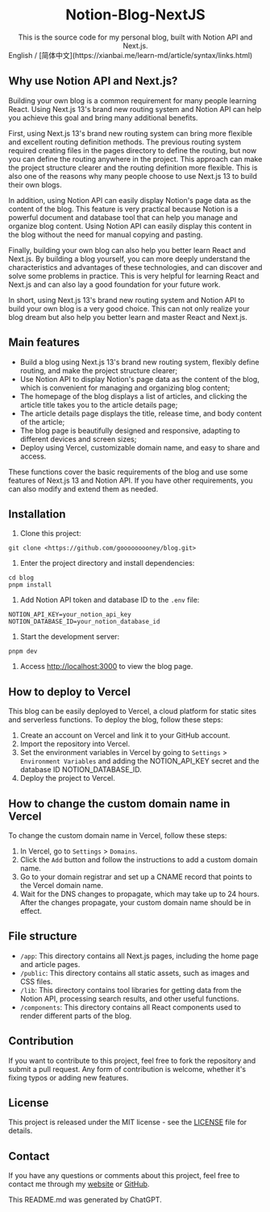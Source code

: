 <div align="center">
 <h1>Notion-Blog-NextJS</h1>
 This is the source code for my personal blog, built with Notion API and Next.js.
</div>
English / [简体中文](https://xianbai.me/learn-md/article/syntax/links.html)

## Why use Notion API and Next.js?

Building your own blog is a common requirement for many people learning React. Using Next.js 13's brand new routing system and Notion API can help you achieve this goal and bring many additional benefits.

First, using Next.js 13's brand new routing system can bring more flexible and excellent routing definition methods. The previous routing system required creating files in the pages directory to define the routing, but now you can define the routing anywhere in the project. This approach can make the project structure clearer and the routing definition more flexible. This is also one of the reasons why many people choose to use Next.js 13 to build their own blogs.

In addition, using Notion API can easily display Notion's page data as the content of the blog. This feature is very practical because Notion is a powerful document and database tool that can help you manage and organize blog content. Using Notion API can easily display this content in the blog without the need for manual copying and pasting.

Finally, building your own blog can also help you better learn React and Next.js. By building a blog yourself, you can more deeply understand the characteristics and advantages of these technologies, and can discover and solve some problems in practice. This is very helpful for learning React and Next.js and can also lay a good foundation for your future work.

In short, using Next.js 13's brand new routing system and Notion API to build your own blog is a very good choice. This can not only realize your blog dream but also help you better learn and master React and Next.js.


## Main features

- Build a blog using Next.js 13's brand new routing system, flexibly define routing, and make the project structure clearer;
- Use Notion API to display Notion's page data as the content of the blog, which is convenient for managing and organizing blog content;
- The homepage of the blog displays a list of articles, and clicking the article title takes you to the article details page;
- The article details page displays the title, release time, and body content of the article;
- The blog page is beautifully designed and responsive, adapting to different devices and screen sizes;
- Deploy using Vercel, customizable domain name, and easy to share and access.

These functions cover the basic requirements of the blog and use some features of Next.js 13 and Notion API. If you have other requirements, you can also modify and extend them as needed.

## Installation

1. Clone this project:

```
git clone <https://github.com/gooooooooney/blog.git>

```

1. Enter the project directory and install dependencies:

```
cd blog
pnpm install

```

1. Add Notion API token and database ID to the `.env` file:

```
NOTION_API_KEY=your_notion_api_key
NOTION_DATABASE_ID=your_notion_database_id

```

1. Start the development server:

```
pnpm dev

```

1. Access [http://localhost:3000](http://localhost:3000/) to view the blog page.

## How to deploy to Vercel

This blog can be easily deployed to Vercel, a cloud platform for static sites and serverless functions. To deploy the blog, follow these steps:

1. Create an account on Vercel and link it to your GitHub account.
2. Import the repository into Vercel.
3. Set the environment variables in Vercel by going to `Settings` > `Environment Variables` and adding the NOTION_API_KEY secret and the database ID NOTION_DATABASE_ID.
4. Deploy the project to Vercel.

## How to change the custom domain name in Vercel

To change the custom domain name in Vercel, follow these steps:

1. In Vercel, go to `Settings` > `Domains`.
2. Click the `Add` button and follow the instructions to add a custom domain name.
3. Go to your domain registrar and set up a CNAME record that points to the Vercel domain name.
4. Wait for the DNS changes to propagate, which may take up to 24 hours. After the changes propagate, your custom domain name should be in effect.

## File structure

- `/app`: This directory contains all Next.js pages, including the home page and article pages.
- `/public`: This directory contains all static assets, such as images and CSS files.
- `/lib`: This directory contains tool libraries for getting data from the Notion API, processing search results, and other useful functions.
- `/components`: This directory contains all React components used to render different parts of the blog.

## Contribution

If you want to contribute to this project, feel free to fork the repository and submit a pull request. Any form of contribution is welcome, whether it's fixing typos or adding new features.

## License

This project is released under the MIT license - see the [LICENSE](https://github.com/gooooooooney/blog/blob/main/LICENSE) file for details.

## Contact

If you have any questions or comments about this project, feel free to contact me through my [website](https://gooney-blog.vercel.app/) or [GitHub](https://github.com/gooooooooney).

This README.md was generated by ChatGPT.
